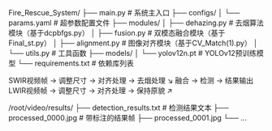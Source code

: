 Fire_Rescue_System/
├── main.py                  # 系统主入口
├── configs/
│   └── params.yaml          # 超参数配置文件
├── modules/
│   ├── dehazing.py          # 去烟算法模块（基于dcpbfgs.py）
│   ├── fusion.py            # 双模态融合模块（基于Final_st.py）
│   ├── alignment.py         # 图像对齐模块（基于CV_Match(1).py）
│   └── utils.py             # 工具函数
├── models/
│   └── yolov12n.pt          # YOLOv12预训练模型
└── requirements.txt         # 依赖库列表

SWIR视频帧 → 调整尺寸 → 对齐处理 → 去烟处理 ↘
                                          融合 → 检测 → 结果输出
LWIR视频帧 → 调整尺寸 → 对齐处理 → 保持原貌 ↗

/root/video/results/
├── detection_results.txt  # 检测结果文本
├── processed_0000.jpg     # 带标注的结果帧
├── processed_0001.jpg
└── ...